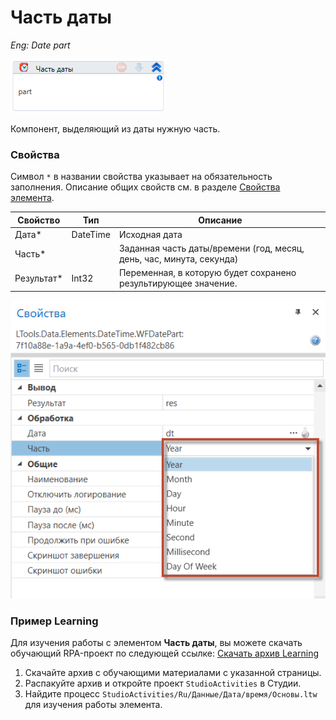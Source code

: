 # Часть даты

*Eng: Date part*

![](<../../../../.gitbook/assets/image (447).png>)

Компонент, выделяющий из даты нужную часть.

### Свойства

Символ `*` в названии свойства указывает на обязательность заполнения. 
Описание общих свойств см. в разделе [Свойства элемента](https://docs.primo-rpa.ru/primo-rpa/primo-studio/process/elements#svoistva-elementa).

| Свойство    | Тип      | Описание                    |
| ----------- | -------- | --------------------------- |
| Дата\*      | DateTime | Исходная дата               |
| Часть\*     |          | Заданная часть даты/времени (год, месяц, день, час, минута, секунда) |
| Результат\* | Int32    | Переменная, в которую будет сохранено результирующее значение.       |

![](<../../../../.gitbook/assets1/part.png>)


###  Пример Learning

Для изучения работы с элементом **Часть даты**, вы можете скачать обучающий RPA-проект по следующей ссылке: [Скачать архив Learning](https://github.com/PrimoRPA/Learning/archive/refs/heads/master.zip)

1. Скачайте архив с обучающими материалами с указанной страницы.
2. Распакуйте архив и откройте проект `StudioActivities` в Студии.
3. Найдите процесс `StudioActivities/Ru/Данные/Дата/время/Основы.ltw` для изучения работы элемента.

